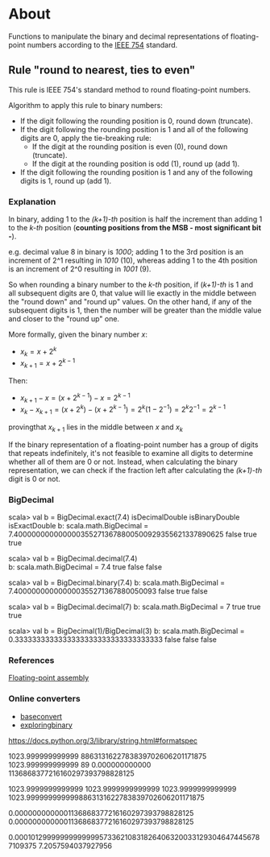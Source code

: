 # About

Functions to manipulate the binary and decimal representations of floating-point numbers according to the [IEEE 754]((https://en.wikipedia.org/wiki/IEEE_754-1985)) standard.


## Rule "round to nearest, ties to even"

This rule is IEEE 754's standard method to round floating-point numbers.

Algorithm to apply this rule to binary numbers:

- If the digit following the rounding position is 0, round down (truncate).    
- If the digit following the rounding position is 1 and all of the following digits are 0, apply the tie-breaking rule:
    - If the digit at the rounding position is even (0), round down (truncate).
    - If the digit at the rounding position is odd (1), round up (add 1).
- If the digit following the rounding position is 1 and any of the following digits is 1, round up (add 1).

### Explanation
In binary, adding 1 to the _(k+1)-th_ position is half the increment than adding 1 to the _k-th_ position (__counting positions from the MSB - most significant bit -__).

e.g. decimal value 8 in binary is _1000_; adding 1 to the 3rd position is an increment of 2^1 resulting in _1010_ (10), whereas adding 1 to the 4th position is an increment of 2^0 resulting in _1001_ (9).

So when rounding a binary number to the _k-th_ position, if (_k+1)-th_ is 1 and all subsequent digits are 0, that value will lie exactly in the middle between the "round down" and "round up" values.
On the other hand, if any of the subsequent digits is 1, then the number will be greater than the middle value and closer to the "round up" one.

More formally, given the binary number $x$:

- $x_k = x + 2^k$
- $x_{k+1} = x + 2^{k-1}$

Then:

- $x_{k+1} - x = (x + 2^{k-1}) - x = 2^{k-1}$
- $x_k - x_{k+1} = (x + 2^k) - (x + 2^{k-1}) = 2^k (1 - 2^{-1}) = 2^k 2^{-1} = 2^{k-1}$

provingthat $x_{k+1}$ lies in the middle between $x$ and $x_k$

If the binary representation of a floating-point number has a group of digits that repeats indefinitely, it's not feasible to examine all digits to determine whether all of them are 0 or not. Instead, when calculating the binary representation, we can check if the fraction left after calculating the _(k+1)-th_ digit is 0 or not.



### BigDecimal

scala> val b = BigDecimal.exact(7.4)                                            isDecimalDouble isBinaryDouble  isExactDouble
b: scala.math.BigDecimal = 7.4000000000000003552713678800500929355621337890625  false           true            true

scala> val b = BigDecimal.decimal(7.4)                                          
b: scala.math.BigDecimal = 7.4                                                  true            false           false

scala> val b = BigDecimal.binary(7.4)
b: scala.math.BigDecimal = 7.400000000000000355271367880050093                  false           true            false  

scala> val b = BigDecimal.decimal(7)
b: scala.math.BigDecimal = 7                                                    true            true            true

scala> val b = BigDecimal(1)/BigDecimal(3)
b: scala.math.BigDecimal = 0.3333333333333333333333333333333333                 false           false           false

### References

[Floating-point assembly](https://staffwww.fullcoll.edu/aclifton/cs241/lecture-floating-point-simd.html)

### Online converters
- [baseconvert](https://baseconvert.com/ieee-754-floating-point)
- [exploringbinary](https://www.exploringbinary.com/floating-point-converter/)


https://docs.python.org/3/library/string.html#formatspec

1023.999999999999 8863131622783839702606201171875
1023.999999999999 89
   0.000000000000 1136868377216160297393798828125

1023.9999999999999
1023.9999999999999
1023.9999999999999
1023.9999999999998863131622783839702606201171875


0.0000000000001136868377216160297393798828125
0.0000000000001136868377216160297393798828125

0.00010129999999999999573362108318264063200331293046474456787109375
7.2057594037927956
